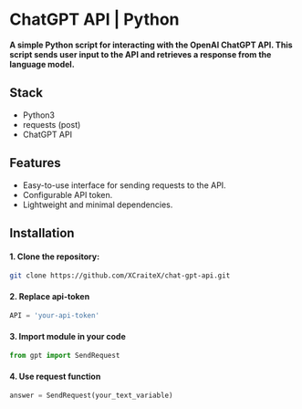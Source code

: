 # ChatGPT API | Python

**A simple Python script for interacting with the OpenAI ChatGPT API. This script sends user input to the API and retrieves a response from the language model.**

## Stack

- Python3
- requests (post)
- ChatGPT API


## Features
- Easy-to-use interface for sending requests to the API.
- Configurable API token.
- Lightweight and minimal dependencies.

## Installation
#### 1. Clone the repository:
    
```bash
git clone https://github.com/XCraiteX/chat-gpt-api.git
```
    
#### 2. Replace api-token

```python
API = 'your-api-token' 
```

#### 3. Import module in your code

```python
from gpt import SendRequest
```

#### 4. Use request function

```python
answer = SendRequest(your_text_variable)
```
